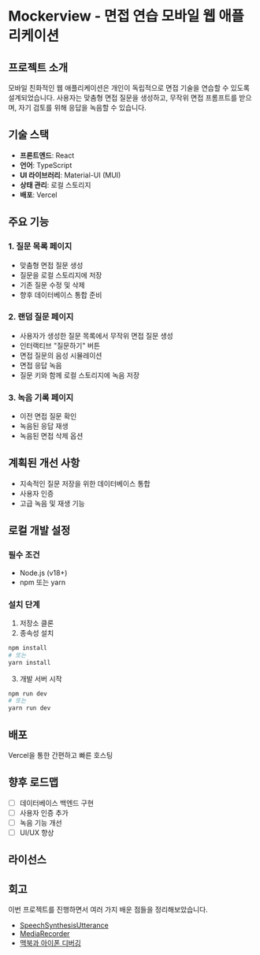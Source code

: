 # Mockerview - 면접 연습 모바일 웹 애플리케이션

## 프로젝트 소개

모바일 친화적인 웹 애플리케이션은 개인이 독립적으로 면접 기술을 연습할 수 있도록 설계되었습니다. 사용자는 맞춤형 면접 질문을 생성하고, 무작위 면접 프롬프트를 받으며, 자기 검토를 위해 응답을 녹음할 수 있습니다.

## 기술 스택

-   **프론트엔드**: React
-   **언어**: TypeScript
-   **UI 라이브러리**: Material-UI (MUI)
-   **상태 관리**: 로컬 스토리지
-   **배포**: Vercel

## 주요 기능

### 1. 질문 목록 페이지

-   맞춤형 면접 질문 생성
-   질문을 로컬 스토리지에 저장
-   기존 질문 수정 및 삭제
-   향후 데이터베이스 통합 준비

### 2. 랜덤 질문 페이지

-   사용자가 생성한 질문 목록에서 무작위 면접 질문 생성
-   인터랙티브 "질문하기" 버튼
-   면접 질문의 음성 시뮬레이션
-   면접 응답 녹음
-   질문 키와 함께 로컬 스토리지에 녹음 저장

### 3. 녹음 기록 페이지

-   이전 면접 질문 확인
-   녹음된 응답 재생
-   녹음된 면접 삭제 옵션

## 계획된 개선 사항

-   지속적인 질문 저장을 위한 데이터베이스 통합
-   사용자 인증
-   고급 녹음 및 재생 기능

## 로컬 개발 설정

### 필수 조건

-   Node.js (v18+)
-   npm 또는 yarn

### 설치 단계

1. 저장소 클론
2. 종속성 설치

```bash
npm install
# 또는
yarn install
```

3. 개발 서버 시작

```bash
npm run dev
# 또는
yarn run dev
```

## 배포

Vercel을 통한 간편하고 빠른 호스팅

## 향후 로드맵

-   [ ] 데이터베이스 백엔드 구현
-   [ ] 사용자 인증 추가
-   [ ] 녹음 기능 개선
-   [ ] UI/UX 향상

## 라이선스

## 회고

이번 프로젝트를 진행하면서 여러 가지 배운 점들을 정리해보았습니다.

-   [SpeechSynthesisUtterance](https://thread-gorgonzola-1b0.notion.site/SpeechSynthesisUtterance-1afc13ea807d8065949dc745a98a0ce4)
-   [MediaRecorder](https://thread-gorgonzola-1b0.notion.site/MediaRecorder-1afc13ea807d80fd8183df21c0b10f41)
-   [맥북과 아이폰 디버깅](https://thread-gorgonzola-1b0.notion.site/1afc13ea807d80efb935f8590ed0003f)
